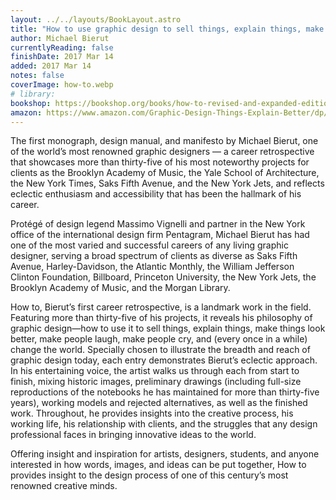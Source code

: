```yaml
---
layout: ../../layouts/BookLayout.astro
title: "How to use graphic design to sell things, explain things, make things, look better, make people laugh, make people cry, and (every once in a while) change the world"
author: Michael Bierut
currentlyReading: false
finishDate: 2017 Mar 14
added: 2017 Mar 14
notes: false
coverImage: how-to.webp
# library:
bookshop: https://bookshop.org/books/how-to-revised-and-expanded-edition/9780063141575
amazon: https://www.amazon.com/Graphic-Design-Things-Explain-Better/dp/0062413902
---
```


The first monograph, design manual, and manifesto by Michael Bierut, one of the world’s most renowned graphic designers — a career retrospective that showcases more than thirty-five of his most noteworthy projects for clients as the Brooklyn Academy of Music, the Yale School of Architecture, the New York Times, Saks Fifth Avenue, and the New York Jets, and reflects eclectic enthusiasm and accessibility that has been the hallmark of his career.

Protégé of design legend Massimo Vignelli and partner in the New York office of the international design firm Pentagram, Michael Bierut has had one of the most varied and successful careers of any living graphic designer, serving a broad spectrum of clients as diverse as Saks Fifth Avenue, Harley-Davidson, the Atlantic Monthly, the William Jefferson Clinton Foundation, Billboard, Princeton University, the New York Jets, the Brooklyn Academy of Music, and the Morgan Library.

How to, Bierut’s first career retrospective, is a landmark work in the field. Featuring more than thirty-five of his projects, it reveals his philosophy of graphic design—how to use it to sell things, explain things, make things look better, make people laugh, make people cry, and (every once in a while) change the world. Specially chosen to illustrate the breadth and reach of graphic design today, each entry demonstrates Bierut’s eclectic approach. In his entertaining voice, the artist walks us through each from start to finish, mixing historic images, preliminary drawings (including full-size reproductions of the notebooks he has maintained for more than thirty-five years), working models and rejected alternatives, as well as the finished work. Throughout, he provides insights into the creative process, his working life, his relationship with clients, and the struggles that any design professional faces in bringing innovative ideas to the world.

Offering insight and inspiration for artists, designers, students, and anyone interested in how words, images, and ideas can be put together, How to provides insight to the design process of one of this century’s most renowned creative minds.  
